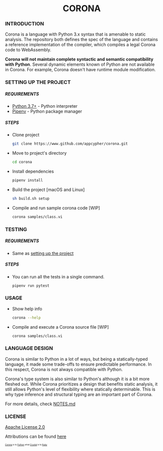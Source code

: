 
<h1 align="center">CORONA</h1>

### INTRODUCTION
Corona is a language with Python 3.x syntax that is amenable to static analysis. The repository both defines the spec of the language and contains a reference implementation of the compiler, which compiles a legal Corona code to WebAssembly.

**Corona will not maintain complete syntactic and semantic compatibility with Python**. Several dynamic elements known of Python are not available in Corona. For example, Corona doesn't have runtime module modification.

### SETTING UP THE PROJECT
##### REQUIREMENTS
- [Python 3.7+](https://www.python.org/downloads/) - Python interpreter
- [Pipenv](https://docs.pipenv.org/en/latest/install/#installing-pipenv) - Python package manager

##### STEPS
- Clone project
    ```sh
    git clone https://www.github.com/appcypher/corona.git
    ```

- Move to project's directory
    ```sh
    cd corona
    ```

- Install dependencies

    ```sh
    pipenv install
    ```

- Build the project [macOS and Linux]
    ```sh
    sh build.sh setup
    ```

- Compile and run sample corona code [WIP]
    ```sh
    corona samples/class.vi
    ```

### TESTING
##### REQUIREMENTS
- Same as [setting up the project](#setting-up-the-project)

##### STEPS
- You can run all the tests in a single command.
    ```bash
    pipenv run pytest
    ```

### USAGE
- Show help info
    ```sh
    corona --help
    ```

- Compile and execute a Corona source file [WIP]
    ```sh
    corona samples/class.vi
    ```

### LANGUAGE DESIGN
Corona is similar to Python in a lot of ways, but being a statically-typed language, it made some trade-offs to ensure predictable performance. In this respect, Corona is not always compatible with Python.

Corona's type system is also similar to Python's although it is a bit more fleshed out. While Corona prioritizes a design that benefits static analysis, it still allows Python's level of flexibility where statically determinable. This is why type inference and structural typing are an important part of Corona.

For more details, check [NOTES.md](NOTES.md)

### LICENSE
[Apache License 2.0](LICENSE)

Attributions can be found [here](ATTRIBUTIONS.md)



<sup><sup><sub><sub>[Corona](#README.md) is to [Python](https://github.com/python/cpython) what [Crystal](https://github.com/crystal-lang/crystal) is to [Ruby](https://github.com/ruby/ruby)<sub></sub></sup></sup>
